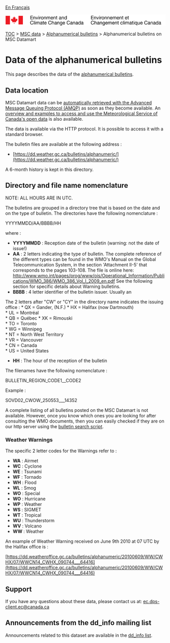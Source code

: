 [En Français](readme_bulletins-datamart_fr.md)

![ECCC logo](../../img_eccc-logo.png)

[TOC](../../readme_en.md) > [MSC data](../readme_en.md) > [Alphanumerical bulletins](readme_bulletins_en.md) > Alphanumerical bulletins on MSC Datamart

# Data of the alphanumerical bulletins 

This page describes the data of the [alphanumerical bulletins](readme_bulletins_en.md).

## Data location

MSC Datamart data can be [automatically retrieved with the Advanced Message Queuing Protocol (AMQP)](../../msc-datamart/amqp_en.md) as soon as they become available. An [overview and examples to access and use the Meteorological Service of Canada's open data](../../usage/readme_en.md) is also available.

The data is available via the HTTP protocol. It is possible to access it with a standard browser. 

The bulletin files are available at the following address :

* [https://dd.weather.gc.ca/bulletins/alphanumeric/](https://dd.weather.gc.ca/bulletins/alphanumeric/)

A 6-month history is kept in this directory.

## Directory and file name nomenclature 

NOTE: ALL HOURS ARE IN UTC.

The bulletins are grouped in a directory tree that is based on the date
and on the type of bulletin.
The directories have the following nomenclature :

YYYYMMDD/AA/BBBB/HH

where :
* __YYYYMMDD__ : Reception date of the bulletin (warning: not the date of issue!)
* __AA__ : 2 letters indicating the type of bulletin. The complete reference of 
the different types can be found in the WMO's Manual on the Global
Telecommunication System, in the section 'Attachment II-5' that
corresponds to the pages 103-108. The file is online here:
http://www.wmo.int/pages/prog/www/ois/Operational_Information/Publications/WMO_386/WMO_386_Vol_I_2009_en.pdf
See the following section for specific details about Warning bulletins. 
* __BBBB__ : 4 letter identifier of the bulletin issuer. Usually an 

The 2 letters after "CW" or "CY" in the directory name indicates the issuing office :
    * QX = Gander, (N.F.) 
    * HX = Halifax (now Dartmouth)  
    * UL = Montréal  
    * QB = Québec 
    * XK = Rimouski  
    * TO = Toronto  
    * WG = Winnipeg  
    * NT = North West Territory  
    * VR = Vancouver  
    * CN = Canada  
    * US = United States 
* __HH__ : The hour of the reception of the bulletin

The filenames have the following nomenclature :

BULLETIN_REGION_CODE1__CODE2

Example :

SOVD02_CWOW_250553___14352

A complete listing of all bulletins posted on the MSC Datamart is not available. 
However, once you know which ones you are looking for after consulting the WMO documents, 
then you can easily checked if they are on our http server using the [bulletin search script](https://collaboration.cmc.ec.gc.ca/cmc/cmos/public_doc/msc-data/bulletins/CMC_Bulletin_Search_Help_en.pdf).

### Weather Warnings

The specific 2 letter codes for the Warnings refer to :
* __WA__ : Airmet
* __WC__ : Cyclone
* __WE__ : Tsunami
* __WF__ : Tornado
* __WH__ : Flood
* __WL__ : Smog
* __WO__ : Special
* __WO__ : Hurricane
* __WP__ : Weather
* __WS__ : SIGMET
* __WT__ : Tropical
* __WU__ : Thunderstorm
* __WV__ : Volcano
* __WW__ : Weather

An example of Weather Warning received on June 9th 2010 at 07 UTC by the 
Halifax office is :

[https://dd.weatheroffice.gc.ca/bulletins/alphanumeric/20100609/WW/CWHX/07/WWCN14_CWHX_090744___64416](https://dd.weatheroffice.gc.ca/bulletins/alphanumeric/20100609/WW/CWHX/07/WWCN14_CWHX_090744___64416)

## Support

If you have any questions about these data, please contact us at: ec.dps-client.ec@canada.ca

## Announcements from the dd_info mailing list 

Announcements related to this dataset are available in the [dd_info list](https://lists.ec.gc.ca/cgi-bin/mailman/listinfo/dd_info).

